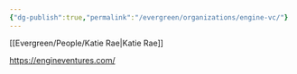 ```yaml
---
{"dg-publish":true,"permalink":"/evergreen/organizations/engine-vc/"}
---
```


[[Evergreen/People/Katie Rae\|Katie Rae]]

https://engineventures.com/


